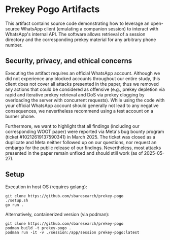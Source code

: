 # Prekey Pogo Artifacts
This artifact contains source code demonstrating how to leverage an open-source WhatsApp client (emulating a companion session) to interact with WhatsApp's internal API.
The software allows retrieval of a session directory and the corresponding prekey material for any arbitrary phone number.

## Security, privacy, and ethical concerns
Executing the artifact requires an official WhatsApp account.
Although we did not experience any blocked accounts throughout our entire study,
this client does not cover all attacks presented in the paper, thus we removed any actions that could be considered as offensive (e.g., prekey depletion via rapid and iterative prekey retrieval and DoS via prekey clogging by overloading the server with concurrent requests).
While using the code with your official WhatsApp account should generally not lead to any negative consequences, we nevertheless recommend using a test account on a burner phone.

Furthermore, we want to highlight that all findings (including our corresponding WOOT paper) were reported via Meta's bug bounty program (ticket #10212619137590341) in March 2025.
The ticket was closed as a duplicate and Meta neither followed up on our questions, nor request an embargo for the public release of our findings.
Nevertheless, most attacks presented in the paper remain unfixed and should still work (as of 2025-05-27).


## Setup
Execution in host OS (requires golang):
```shell
git clone https://github.com/sbaresearch/prekey-pogo
./setup.sh
go run .
```

Alternatively, containerized version (via podman):
```shell
git clone https://github.com/sbaresearch/prekey-pogo
podman build -t prekey-pogo .
podman run -it -v ./session:/app/session prekey-pogo:latest
```